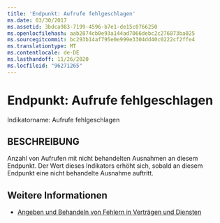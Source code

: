 ```yaml
---
title: 'Endpunkt: Aufrufe fehlgeschlagen'
ms.date: 03/30/2017
ms.assetid: 3bdca983-7199-4596-b7e1-de15c0766250
ms.openlocfilehash: aab2874cb0e93a144ad7066debc2c276873ba025
ms.sourcegitcommit: bc293b14af795e0e999e3304dd40c0222cf2ffe4
ms.translationtype: MT
ms.contentlocale: de-DE
ms.lasthandoff: 11/26/2020
ms.locfileid: "96271265"
---
```

# <a name="endpoint-calls-failed"></a>Endpunkt: Aufrufe fehlgeschlagen

Indikatorname: Aufrufe fehlgeschlagen  
  
## <a name="description"></a>BESCHREIBUNG  

 Anzahl von Aufrufen mit nicht behandelten Ausnahmen an diesem Endpunkt. Der Wert dieses Indikators erhöht sich, sobald an diesem Endpunkt eine nicht behandelte Ausnahme auftritt.  
  
## <a name="see-also"></a>Weitere Informationen

- [Angeben und Behandeln von Fehlern in Verträgen und Diensten](../../specifying-and-handling-faults-in-contracts-and-services.md)
